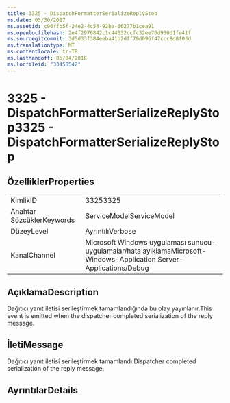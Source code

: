```yaml
---
title: 3325 - DispatchFormatterSerializeReplyStop
ms.date: 03/30/2017
ms.assetid: c96ffb5f-24e2-4c54-92ba-66277b1cea91
ms.openlocfilehash: 2e4f2976842c1c44332ccfc32ee70d930d1fe41f
ms.sourcegitcommit: 3d5d33f384eeba41b2dff79d096f47ccc8d8f03d
ms.translationtype: MT
ms.contentlocale: tr-TR
ms.lasthandoff: 05/04/2018
ms.locfileid: "33458542"
---
```

# <a name="3325---dispatchformatterserializereplystop"></a><span data-ttu-id="56e58-102">3325 - DispatchFormatterSerializeReplyStop</span><span class="sxs-lookup"><span data-stu-id="56e58-102">3325 - DispatchFormatterSerializeReplyStop</span></span>
## <a name="properties"></a><span data-ttu-id="56e58-103">Özellikler</span><span class="sxs-lookup"><span data-stu-id="56e58-103">Properties</span></span>  
  
|||  
|-|-|  
|<span data-ttu-id="56e58-104">Kimlik</span><span class="sxs-lookup"><span data-stu-id="56e58-104">ID</span></span>|<span data-ttu-id="56e58-105">3325</span><span class="sxs-lookup"><span data-stu-id="56e58-105">3325</span></span>|  
|<span data-ttu-id="56e58-106">Anahtar Sözcükler</span><span class="sxs-lookup"><span data-stu-id="56e58-106">Keywords</span></span>|<span data-ttu-id="56e58-107">ServiceModel</span><span class="sxs-lookup"><span data-stu-id="56e58-107">ServiceModel</span></span>|  
|<span data-ttu-id="56e58-108">Düzey</span><span class="sxs-lookup"><span data-stu-id="56e58-108">Level</span></span>|<span data-ttu-id="56e58-109">Ayrıntılı</span><span class="sxs-lookup"><span data-stu-id="56e58-109">Verbose</span></span>|  
|<span data-ttu-id="56e58-110">Kanal</span><span class="sxs-lookup"><span data-stu-id="56e58-110">Channel</span></span>|<span data-ttu-id="56e58-111">Microsoft Windows uygulaması sunucu-uygulamalar/hata ayıklama</span><span class="sxs-lookup"><span data-stu-id="56e58-111">Microsoft-Windows-Application Server-Applications/Debug</span></span>|  
  
## <a name="description"></a><span data-ttu-id="56e58-112">Açıklama</span><span class="sxs-lookup"><span data-stu-id="56e58-112">Description</span></span>  
 <span data-ttu-id="56e58-113">Dağıtıcı yanıt iletisi serileştirmek tamamlandığında bu olay yayınlanır.</span><span class="sxs-lookup"><span data-stu-id="56e58-113">This event is emitted when the dispatcher completed serialization of the reply message.</span></span>  
  
## <a name="message"></a><span data-ttu-id="56e58-114">İleti</span><span class="sxs-lookup"><span data-stu-id="56e58-114">Message</span></span>  
 <span data-ttu-id="56e58-115">Dağıtıcı yanıt iletisi serileştirmek tamamlandı.</span><span class="sxs-lookup"><span data-stu-id="56e58-115">Dispatcher completed serialization of the reply message.</span></span>  
  
## <a name="details"></a><span data-ttu-id="56e58-116">Ayrıntılar</span><span class="sxs-lookup"><span data-stu-id="56e58-116">Details</span></span>
